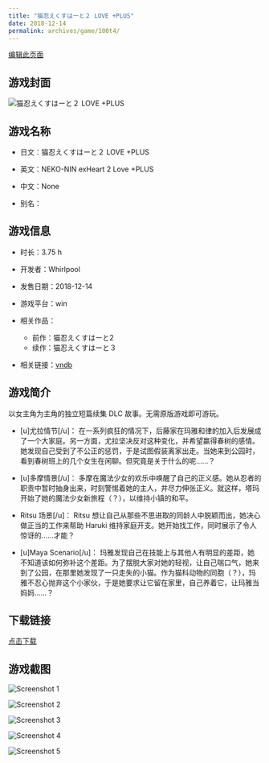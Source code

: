 ```yaml
---
title: "猫忍えくすはーと２ LOVE +PLUS"
date: 2018-12-14
permalink: archives/game/100t4/
---
```

[编辑此页面](https://github.com/ACG-3/ADV3-source/blob/main/source/_posts/%E7%8C%AB%E5%BF%8D%E3%81%88%E3%81%8F%E3%81%99%E3%81%AF%E3%83%BC%E3%81%A8%EF%BC%92%20LOVE%20%2BPLUS.md)

## 游戏封面

![猫忍えくすはーと２ LOVE +PLUS](https://pan.timero.xyz/d/onedrive/img_lib_001/%E7%8C%AB%E5%BF%8D%E3%81%88%E3%81%8F%E3%81%99%E3%81%AF%E3%83%BC%E3%81%A8%EF%BC%92%20LOVE%20+PLUS_cover.avif)


## 游戏名称

- 日文：猫忍えくすはーと２ LOVE +PLUS
- 英文：NEKO-NIN exHeart 2 Love +PLUS
- 中文：None

- 别名：


## 游戏信息

- 时长：3.75 h
- 开发者：Whirlpool
- 发售日期：2018-12-14
- 游戏平台：win
- 相关作品：
   - 前作：猫忍えくすはーと2
   - 续作：猫忍えくすはーと３

- 相关链接：[vndb](https://vndb.org/v25673)


## 游戏简介

以女主角为主角的独立短篇续集 DLC 故事。无需原版游戏即可游玩。

- [u]尤拉情节[/u]：
在一系列疯狂的情况下，后藤家在玛雅和律的加入后发展成了一个大家庭。另一方面，尤拉坚决反对这种变化，并希望赢得春树的感情。她发现自己受到了不公正的惩罚，于是试图假装离家出走。当她来到公园时，看到春树班上的几个女生在闲聊。但究竟是关于什么的呢......？

- [u]多摩情景[/u]：
多摩在魔法少女的欢乐中唤醒了自己的正义感。她从忍者的职责中暂时抽身出来，时刻警惕着她的主人，并尽力伸张正义。就这样，塔玛开始了她的魔法少女新旅程（？），以维持小镇的和平。

- Ritsu 场景[/u]：
Ritsu 想让自己从那些不思进取的同龄人中脱颖而出，她决心做正当的工作来帮助 Haruki 维持家庭开支。她开始找工作，同时展示了令人惊讶的......才能？

- [u]Maya Scenario[/u]：
玛雅发现自己在技能上与其他人有明显的差距，她不知道该如何弥补这个差距。为了摆脱大家对她的轻视，让自己喘口气，她来到了公园，在那里她发现了一只走失的小猫。作为猫科动物的同胞（？），玛雅不忍心抛弃这个小家伙，于是她要求让它留在家里，自己养着它，让玛雅当妈妈......？




## 下载链接

[点击下载](https://pan.timero.xyz/onedrive/adv_lib_001/%E7%8C%AB%E5%BF%8D%E3%81%88%E3%81%8F%E3%81%99%E3%81%AF%E3%83%BC%E3%81%A8%EF%BC%92%20LOVE%20%2BPLUS)


## 游戏截图


![Screenshot 1](https://pan.timero.xyz/d/onedrive/img_lib_001/%E7%8C%AB%E5%BF%8D%E3%81%88%E3%81%8F%E3%81%99%E3%81%AF%E3%83%BC%E3%81%A8%EF%BC%92%20LOVE%20+PLUS_Screenshot_1.avif)

![Screenshot 2](https://pan.timero.xyz/d/onedrive/img_lib_001/%E7%8C%AB%E5%BF%8D%E3%81%88%E3%81%8F%E3%81%99%E3%81%AF%E3%83%BC%E3%81%A8%EF%BC%92%20LOVE%20+PLUS_Screenshot_2.avif)

![Screenshot 3](https://pan.timero.xyz/d/onedrive/img_lib_001/%E7%8C%AB%E5%BF%8D%E3%81%88%E3%81%8F%E3%81%99%E3%81%AF%E3%83%BC%E3%81%A8%EF%BC%92%20LOVE%20+PLUS_Screenshot_3.avif)

![Screenshot 4](https://pan.timero.xyz/d/onedrive/img_lib_001/%E7%8C%AB%E5%BF%8D%E3%81%88%E3%81%8F%E3%81%99%E3%81%AF%E3%83%BC%E3%81%A8%EF%BC%92%20LOVE%20+PLUS_Screenshot_4.avif)

![Screenshot 5](https://pan.timero.xyz/d/onedrive/img_lib_001/%E7%8C%AB%E5%BF%8D%E3%81%88%E3%81%8F%E3%81%99%E3%81%AF%E3%83%BC%E3%81%A8%EF%BC%92%20LOVE%20+PLUS_Screenshot_5.avif)

